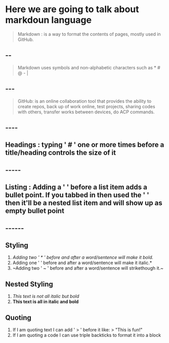# Here we are going to talk about markdoun language

> Markdown : is a way to format the contents of pages, mostly used in GitHub.

## --

> Markdown uses symbols and non-alphabetic characters such as * # @ - |

## ---

> GitHub: is an online collaboration tool that provides the ability to create repos, back up of work online, test projects, sharing codes with others, transfer works between devices, do ACP commands.

## ----

## Headings : typing ' # ' one or more times before a title/heading controls the size of it

## -----

## Listing : Adding a ' ' before a list item adds a bullet point. If you tabbed in then used the ' ' then it'll be a nested list item and will show up as empty bullet point

## ------

## Styling

1. *Adding two ' * ' before and after a word/sentence will make it bold.*
2. Adding one ' ' before and after a word/sentence will make it italic.*
3. ~Adding two ' ~ ' before and after a word/sentence will strikethough it.~

## Nested Styling

1. *This text is not all italic but bold*
2. **This text is all in italic and bold**

## Quoting

1. If I am quoting text I can add ' > ' before it like: > "This is fun!"
2. If I am quoting a code I can use triple backticks to format it into a block